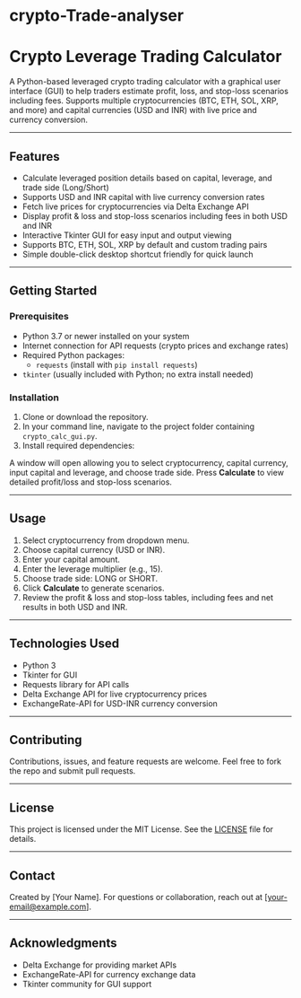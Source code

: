 # crypto-Trade-analyser

# Crypto Leverage Trading Calculator

A Python-based leveraged crypto trading calculator with a graphical user interface (GUI) to help traders estimate profit, loss, and stop-loss scenarios including fees. Supports multiple cryptocurrencies (BTC, ETH, SOL, XRP, and more) and capital currencies (USD and INR) with live price and currency conversion.

---

## Features

- Calculate leveraged position details based on capital, leverage, and trade side (Long/Short)
- Supports USD and INR capital with live currency conversion rates
- Fetch live prices for cryptocurrencies via Delta Exchange API
- Display profit & loss and stop-loss scenarios including fees in both USD and INR
- Interactive Tkinter GUI for easy input and output viewing
- Supports BTC, ETH, SOL, XRP by default and custom trading pairs
- Simple double-click desktop shortcut friendly for quick launch

---

## Getting Started

### Prerequisites

- Python 3.7 or newer installed on your system
- Internet connection for API requests (crypto prices and exchange rates)
- Required Python packages:
  - `requests` (install with `pip install requests`)
- `tkinter` (usually included with Python; no extra install needed)

### Installation

1. Clone or download the repository.
2. In your command line, navigate to the project folder containing `crypto_calc_gui.py`.
3. Install required dependencies:


A window will open allowing you to select cryptocurrency, capital currency, input capital and leverage, and choose trade side. Press **Calculate** to view detailed profit/loss and stop-loss scenarios.

---

## Usage

1. Select cryptocurrency from dropdown menu.
2. Choose capital currency (USD or INR).
3. Enter your capital amount.
4. Enter the leverage multiplier (e.g., 15).
5. Choose trade side: LONG or SHORT.
6. Click **Calculate** to generate scenarios.
7. Review the profit & loss and stop-loss tables, including fees and net results in both USD and INR.

---

## Technologies Used

- Python 3  
- Tkinter for GUI  
- Requests library for API calls  
- Delta Exchange API for live cryptocurrency prices  
- ExchangeRate-API for USD-INR currency conversion  

---

## Contributing

Contributions, issues, and feature requests are welcome. Feel free to fork the repo and submit pull requests.

---

## License

This project is licensed under the MIT License. See the [LICENSE](LICENSE) file for details.

---

## Contact

Created by [Your Name]. For questions or collaboration, reach out at [your-email@example.com].

---

## Acknowledgments

- Delta Exchange for providing market APIs  
- ExchangeRate-API for currency exchange data  
- Tkinter community for GUI support  
